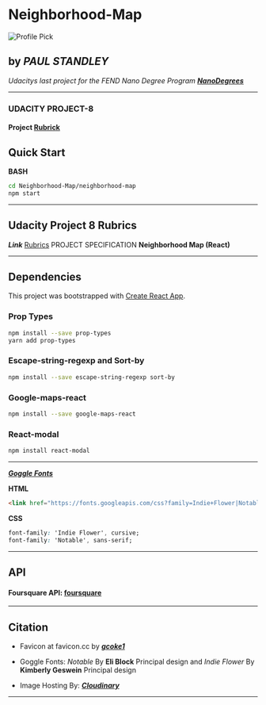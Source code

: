 # **Neighborhood-Map**

![Profile Pick](http://res.cloudinary.com/pieol2/image/upload/v1516543296/profile-small.png)

## by _**PAUL STANDLEY**_

_Udacitys last project for the FEND Nano Degree Program_ _**[NanoDegrees](udacity.com/nanodegrees)**_

---

### UDACITY PROJECT-8

#### Project __[Rubrick](https://review.udacity.com/#!/rubrics/1351/view)__

## Quick Start

**BASH**

```BASH
cd Neighborhood-Map/neighborhood-map
npm start
```

---

## **Udacity Project 8 Rubrics**

**_Link_** [Rubrics](https://review.udacity.com/#!/rubrics/1351/view)
PROJECT SPECIFICATION **Neighborhood Map (React)**

---

## **Dependencies**

This project was bootstrapped with [Create React App](https://github.com/facebookincubator/create-react-app).

### Prop Types

```BASH
npm install --save prop-types
yarn add prop-types
```

### Escape-string-regexp and Sort-by

```BASH
npm install --save escape-string-regexp sort-by
```

### Google-maps-react

```BASH
npm install --save google-maps-react
```

### React-modal

```BASH
npm install react-modal
```

---

_**[Goggle Fonts](https://fonts.google.com/?selection.family=Indie+Flower|Notable)**_

**HTML**

```HTML
<link href="https://fonts.googleapis.com/css?family=Indie+Flower|Notable" rel="stylesheet">
```

**CSS**

```CSS
font-family: 'Indie Flower', cursive;
font-family: 'Notable', sans-serif;
```

---

## **API**

#### Foursquare API: [foursquare](https://foursquare.com)

---

## **Citation**

* Favicon at favicon.cc by **_[gcoke1](https://www.favicon.cc/?action=icon&file_id=873941)_**

* Goggle Fonts: _Notable_ By __Eli Block__ Principal design and _Indie Flower_ By __Kimberly Geswein__ Principal design

* Image Hosting By: **_[Cloudinary](https://cloudinary.com/)_**

---